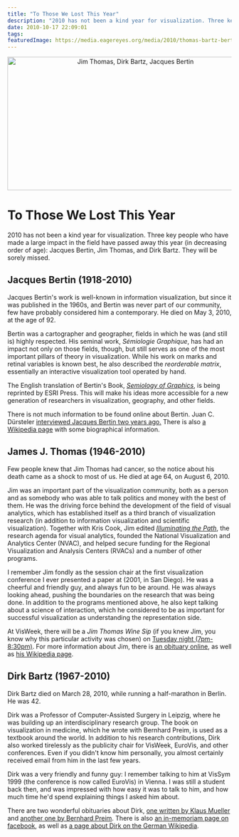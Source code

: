 ```yaml
---
title: "To Those We Lost This Year"
description: "2010 has not been a kind year for visualization. Three key people who have made a large impact in the field have passed away this year (in decreasing order of age): Jacques Bertin, Jim Thomas, and Dirk Bartz. They will be sorely missed."
date: 2010-10-17 22:09:01
tags: 
featuredImage: https://media.eagereyes.org/media/2010/thomas-bartz-bertin.jpg
---
```


<p align="center"><img src="https://media.eagereyes.org/media/2010/thomas-bartz-bertin.jpg" alt="Jim Thomas, Dirk Bartz, Jacques Bertin" width="560" height="300" /></p>

# To Those We Lost This Year

2010 has not been a kind year for visualization. Three key people who have made a large impact in the field have passed away this year (in decreasing order of age): Jacques Bertin, Jim Thomas, and Dirk Bartz. They will be sorely missed.

## Jacques Bertin (1918-2010)

Jacques Bertin's work is well-known in information visualization, but since it was published in the 1960s, and Bertin was never part of our community, few have probably considered him a contemporary. He died on May 3, 2010, at the age of 92.

Bertin was a cartographer and geographer, fields in which he was (and still is) highly respected. His seminal work, <em>Sémiologie Graphique</em>, has had an impact not only on those fields, though, but still serves as one of the most important pillars of theory in visualization. While his work on marks and retinal variables is known best, he also described the <em>reorderable matrix</em>, essentially an interactive visualization tool operated by hand.

The English translation of Bertin's Book, <em><a href="http://www.amazon.com/Semiology-Graphics-Diagrams-Networks-Maps/dp/1589482611/">Semiology of Graphics</a></em>, is being reprinted by ESRI Press. This will make his ideas more accessible for a new generation of researchers in visualization, geography, and other fields.

There is not much information to be found online about Bertin. Juan C. Dürsteler <a href="http://www.infovis.net/printMag.php?lang=2&amp;num=116">interviewed Jacques Bertin two years ago.</a> There is also <a href="http://en.wikipedia.org/wiki/Jacques_Bertin">a Wikipedia page</a> with some biographical information.

## James J. Thomas (1946-2010)

Few people knew that Jim Thomas had cancer, so the notice about his death came as a shock to most of us. He died at age 64, on August 6, 2010.

Jim was an important part of the visualization community, both as a person and as somebody who was able to talk politics and money with the best of them. He was the driving force behind the development of the field of visual analytics, which has established itself as a third branch of visualization research (in addition to information visualization and scientific visualization). Together with Kris Cook, Jim edited <em><a href="http://nvac.pnl.gov/agenda.stm">Illuminating the Path</a></em>, the research agenda for visual analytics, founded the National Visualization and Analytics Center (NVAC), and helped secure funding for the Regional Visualization and Analysis Centers (RVACs) and a number of other programs.

I remember Jim fondly as the session chair at the first visualization conference I ever presented a paper at (2001, in San Diego). He was a cheerful and friendly guy, and always fun to be around. He was always looking ahead, pushing the boundaries on the research that was being done. In addition to the programs mentioned above, he also kept talking about a science of interaction, which he considered to be as important for successful visualization as understanding the representation side.

At VisWeek, there will be a <em>Jim Thomas Wine Sip</em> (if you knew Jim, you know why this particular activity was chosen) on <a href="http://vis.computer.org/VisWeek2010/schedule/tuesday.html">Tuesday night (7pm-8:30pm)</a>. For more information about Jim, there is <a href="http://www.legacy.com/obituaries/tricityherald/obituary.aspx?n=james-joseph-thomas-jim&amp;pid=144604949&amp;fhid=3428">an obituary online</a>, as well as <a href="http://en.wikipedia.org/wiki/Jim_Thomas_(visualization)">his Wikipedia page</a>.

## Dirk Bartz (1967-2010)

Dirk Bartz died on March 28, 2010, while running a half-marathon in Berlin. He was 42.

Dirk was a Professor of Computer-Assisted Surgery in Leipzig, where he was building up an interdisciplinary research group. The book on visualization in medicine, which he wrote with Bernhard Preim, is used as a textbook around the world. In addition to his research contributions, Dirk also worked tirelessly as the publicity chair for VisWeek, EuroVis, and other conferences. Even if you didn't know him personally, you almost certainly received email from him in the last few years.

Dirk was a very friendly and funny guy: I remember talking to him at VisSym 1999 (the conference is now called EuroVis) in Vienna. I was still a student back then, and was impressed with how easy it was to talk to him, and how much time he'd spend explaining things I asked him about.

There are two wonderful obituaries about Dirk, <a href="http://vgtc.org/wpmu/news/2010/04/06/dirk-bartz-–-an-obituary/">one written by Klaus Mueller</a> and <a href="http://vcbm.org/news/2010/03/30/dirk-bartz-in-memoriam/">another one by Bernhard Preim</a>. There is also <a href="http://www.facebook.com/pages/Dirk-Bartz-In-Memoriam/107084542655761">an in-memoriam page on facebook</a>, as well as <a href="http://de.wikipedia.org/wiki/Dirk_Bartz">a page about Dirk on the German Wikipedia</a>.


<PostedBy />


